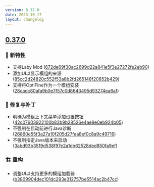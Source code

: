 ```yaml
---
version: 0.37.0
date: 2023-10-17
layout: changelog
---
```

## [0.37.0](#0.37.0)

### 🚀 新特性

- 支持Laby Mod ([672de69f30ac2699d22a841e5f3e27272fe2eb90](https://github.com/Voxelum/x-minecraft-launcher/commit/672de69f30ac2699d22a841e5f3e27272fe2eb90))
- 添加UI以显示模组的来源 ([85cc2d24820c552f53a8b2fd265148f20852b429](https://github.com/Voxelum/x-minecraft-launcher/commit/85cc2d24820c552f53a8b2fd265148f20852b429))
- 支持将OptiFine作为一个模组安装 ([28cadc80afa9b0e7f57c0d8643495d93274ea6af](https://github.com/Voxelum/x-minecraft-launcher/commit/28cadc80afa9b0e7f57c0d8643495d93274ea6af))

### 🐛 修复与补丁

- 明确为模组上下文菜单添加设置按钮 ([42c07603922100b83b9b28526e4ae9e0eb924b05](https://github.com/Voxelum/x-minecraft-launcher/commit/42c07603922100b83b9b28526e4ae9e0eb924b05))
- 不强制在启动前进行Java诊断 ([26860e55f3a27a10f205d27fea8ef0c8a9c49716](https://github.com/Voxelum/x-minecraft-launcher/commit/26860e55f3a27a10f205d27fea8ef0c8a9c49716))
- 不强制指定Java版本来启动 ([3abd93b3519d538f97e2a1db62528ded850fa9ef](https://github.com/Voxelum/x-minecraft-launcher/commit/3abd93b3519d538f97e2a1db62528ded850fa9ef))

### 🏗️ 重构

- 调整UI以支持更多的模组加载器 ([b3809904dec101dc293e312757be5514ac2b47cc](https://github.com/Voxelum/x-minecraft-launcher/commit/b3809904dec101dc293e312757be5514ac2b47cc))